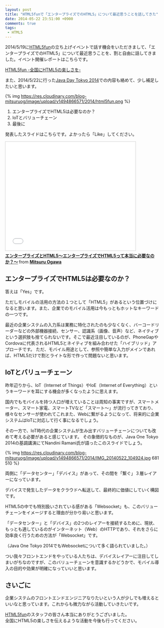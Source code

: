 ```yaml
---
layout: post
title: "HTML5funで「エンタープライズでのHTML5」について最近思うことを話してきた"
date: 2014-05-22 23:51:00 +0900
comments: true
tags: 
 - HTML5
---
```


2014/5/19に[HTML5fun](http://html5fun.jp/)の立ち上げイベントで話す機会をいただきまして、「エンタープライズでのHTML5」について最近思うことを、割と自由に話してきました。イベント開催レポートはこちらです。

[HTML5fun -全国にHTML5の楽しさを-](http://html5fun.jp/event/event_001.html)

また、2014/5/22に行った[Java Day Tokyo 2014](https://oj-events.jp/public/application/add/170)での内容も絡めて、少し補足したいと思います。

<!-- more -->

{% img https://res.cloudinary.com/blog-mitsuruog/image/upload/v1494866571/2014/html5fun.png %}

1.  エンタープライズでHTML5は必要なのか？
2.  IoTとバリューチェーン
3.  最後に

発表したスライドはこちらです。よかったら「Like」してください。

<iframe src="//www.slideshare.net/slideshow/embed_code/34860465" width="425" height="355" frameborder="0" marginwidth="0" marginheight="0" scrolling="no" style="border:1px solid #CCC; border-width:1px; margin-bottom:5px; max-width: 100%;" allowfullscreen> </iframe> <div style="margin-bottom:5px"> <strong> <a href="//www.slideshare.net/mitsuruogawa33/html5-34860465" title="エンタープライズとHTML5〜エンタープライズでHTML5って本当に必要なのか？〜" target="_blank">エンタープライズとHTML5〜エンタープライズでHTML5って本当に必要なのか？〜</a> </strong> from <strong><a href="//www.slideshare.net/mitsuruogawa33" target="_blank">Mitsuru Ogawa</a></strong> </div> 

## エンタープライズでHTML5は必要なのか？

答えは「Yes」です。

ただしモバイルの活用の方法の１つとして「HTML5」があるという位置づけになると思います。また、企業でのモバイル活用は今もっともホットなキーワードの一つです。

最近の企業システムの入力系は業務に特化されたのも少なくなく、バーコードリーダーなどの外部機器接続、センサー、認識系（画像、音声）など、ネイティブという選択肢も捨てられないです。そこで最近注目しているのが、PhoneGapやCordovaに代表されるHTML5とネイティブを組み合わせた「ハイブリッド」アプローチです。
ただ、モバイル用途として、参照や簡単な入力がメインであれば、HTML5だけで割とライトな形で作って問題ないと思います。

## IoTとバリューチェーン

昨年辺りから、IoT（Internet of Things）やIoE（Internet of Everything）というキーワードを耳にする機会が多くなったように思えます。

国内でもモバイルを持つ人口が増えていることは周知の事実ですが、スマートメーター、スマート家電、スマートTVなど「スマート〜」が流行ってきており、様々なセンサーが使われてこれまた、Webに繋がるようになって、将来的に企業システムはIoTに対応して行く事になるでしょう。

その一方で、IoT時代の企業システムが生み出すバリューチェーンについても改めて考える必要があると感じています。
その象徴的なものが、Java One Tokyo 2014の基調講演にてNandini Ramani氏が語ったこのスライドでしょう。

{% img https://res.cloudinary.com/blog-mitsuruog/image/upload/v1494866571/2014/IMG_20140522_104924.jpg 681 510 %}

両側に「データセンター」「デバイス」があって、その間を「繋ぐ」３層レイアーになっています。

デバイスで発生したデータをクラウドへ転送して、最終的に価値にしていく構図です。

HTML5の中でも特別扱いされている感がある「Websocket」も、このバリューチェーンをイメージすると理由が分かり易いと思います。

「データセンター」と「デバイス」の2つのレイアーを接続するために、現状、もっとも適しているのがインターネット（Web）のHTTPであり、それをさらに効率良く行うための方法が「Websocket」です。

（Java One Tokyo 2014でもWebsocketについて多く語られていました。）

つい我々フロントエンドをやっている人たちは、デバイスレイアーに注目してしまいがちなのですが、このバリューチェーンを意識するかどうかで、モバイル導入の目的や効果が明確になっていいと思います。

## さいごに 

企業システムのフロントエンドエンジニアなりたいという人が少しでも増えるといいなと思っています。これからも微力ながら活動していきたいです。

[HTML5fun](http://html5fun.jp/)のスタッフの皆さん本当にありがとうございました。  
全国にHTML5の楽しさを伝えるような活動を今後も行ってください。
